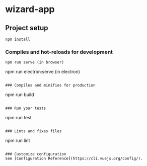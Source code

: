 # wizard-app

## Project setup
```
npm install
```

### Compiles and hot-reloads for development
```
npm run serve (in browser)
```
npm run electron:serve (in electron)
```

### Compiles and minifies for production
```
npm run build
```

### Run your tests
```
npm run test
```

### Lints and fixes files
```
npm run lint
```

### Customize configuration
See [Configuration Reference](https://cli.vuejs.org/config/).
